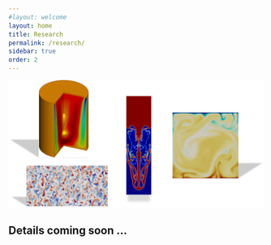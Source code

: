 ```yaml
---
#layout: welcome
layout: home
title: Research
permalink: /research/
sidebar: true
order: 2
---
```


 <img src="/assets/img/Research.png" usemap="#workmap">

 <map name="workmap">
  <area shape="rect" coords="90,0,275,300" href="/vorticity_dominated/">
  <area shape="rect" coords="2031,291,2450,1984" href="/multiphase/">
  <area shape="rect" coords="75,325,300,500" href="/geophysical/">
  <area shape="rect" coords="2830,575,3949,1697" href="/hpc/">
 </map>

## Details coming soon ...
